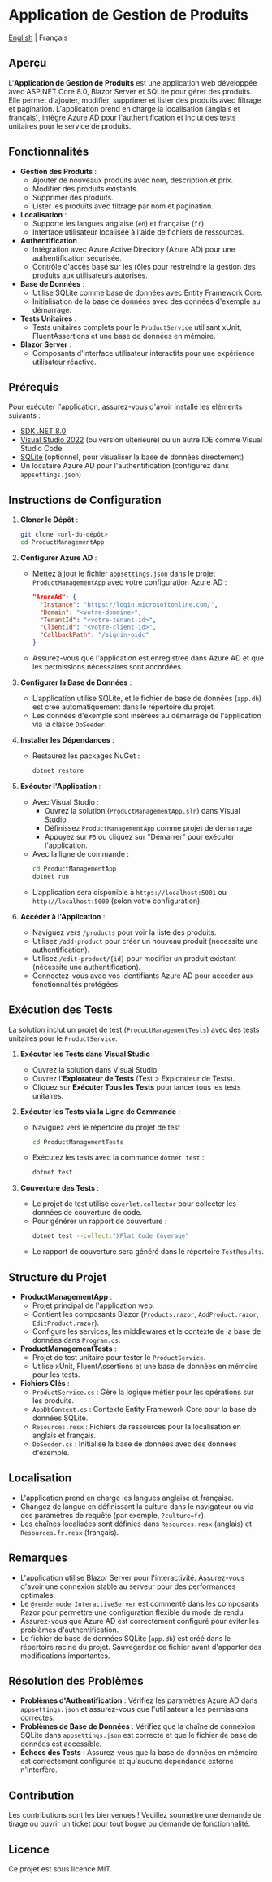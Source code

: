 # Application de Gestion de Produits
[English](README.md) | Français

## Aperçu
L'**Application de Gestion de Produits** est une application web développée avec ASP.NET Core 8.0, Blazor Server et SQLite pour gérer des produits. Elle permet d'ajouter, modifier, supprimer et lister des produits avec filtrage et pagination. L'application prend en charge la localisation (anglais et français), intègre Azure AD pour l'authentification et inclut des tests unitaires pour le service de produits.

## Fonctionnalités
- **Gestion des Produits** :
  - Ajouter de nouveaux produits avec nom, description et prix.
  - Modifier des produits existants.
  - Supprimer des produits.
  - Lister les produits avec filtrage par nom et pagination.
- **Localisation** :
  - Supporte les langues anglaise (`en`) et française (`fr`).
  - Interface utilisateur localisée à l'aide de fichiers de ressources.
- **Authentification** :
  - Intégration avec Azure Active Directory (Azure AD) pour une authentification sécurisée.
  - Contrôle d'accès basé sur les rôles pour restreindre la gestion des produits aux utilisateurs autorisés.
- **Base de Données** :
  - Utilise SQLite comme base de données avec Entity Framework Core.
  - Initialisation de la base de données avec des données d'exemple au démarrage.
- **Tests Unitaires** :
  - Tests unitaires complets pour le `ProductService` utilisant xUnit, FluentAssertions et une base de données en mémoire.
- **Blazor Server** :
  - Composants d'interface utilisateur interactifs pour une expérience utilisateur réactive.

## Prérequis
Pour exécuter l'application, assurez-vous d'avoir installé les éléments suivants :
- [SDK .NET 8.0](https://dotnet.microsoft.com/download/dotnet/8.0)
- [Visual Studio 2022](https://visualstudio.microsoft.com/vs/) (ou version ultérieure) ou un autre IDE comme Visual Studio Code
- [SQLite](https://www.sqlite.org/download.html) (optionnel, pour visualiser la base de données directement)
- Un locataire Azure AD pour l'authentification (configurez dans `appsettings.json`)

## Instructions de Configuration
1. **Cloner le Dépôt** :
   ```bash
   git clone <url-du-dépôt>
   cd ProductManagementApp
   ```

2. **Configurer Azure AD** :
   - Mettez à jour le fichier `appsettings.json` dans le projet `ProductManagementApp` avec votre configuration Azure AD :
     ```json
     "AzureAd": {
       "Instance": "https://login.microsoftonline.com/",
       "Domain": "<votre-domaine>",
       "TenantId": "<votre-tenant-id>",
       "ClientId": "<votre-client-id>",
       "CallbackPath": "/signin-oidc"
     }
     ```
   - Assurez-vous que l'application est enregistrée dans Azure AD et que les permissions nécessaires sont accordées.

3. **Configurer la Base de Données** :
   - L'application utilise SQLite, et le fichier de base de données (`app.db`) est créé automatiquement dans le répertoire du projet.
   - Les données d'exemple sont insérées au démarrage de l'application via la classe `DbSeeder`.

4. **Installer les Dépendances** :
   - Restaurez les packages NuGet :
     ```bash
     dotnet restore
     ```

5. **Exécuter l'Application** :
   - Avec Visual Studio :
     - Ouvrez la solution (`ProductManagementApp.sln`) dans Visual Studio.
     - Définissez `ProductManagementApp` comme projet de démarrage.
     - Appuyez sur `F5` ou cliquez sur "Démarrer" pour exécuter l'application.
   - Avec la ligne de commande :
     ```bash
     cd ProductManagementApp
     dotnet run
     ```
   - L'application sera disponible à `https://localhost:5001` ou `http://localhost:5000` (selon votre configuration).

6. **Accéder à l'Application** :
   - Naviguez vers `/products` pour voir la liste des produits.
   - Utilisez `/add-product` pour créer un nouveau produit (nécessite une authentification).
   - Utilisez `/edit-product/{id}` pour modifier un produit existant (nécessite une authentification).
   - Connectez-vous avec vos identifiants Azure AD pour accéder aux fonctionnalités protégées.

## Exécution des Tests
La solution inclut un projet de test (`ProductManagementTests`) avec des tests unitaires pour le `ProductService`.

1. **Exécuter les Tests dans Visual Studio** :
   - Ouvrez la solution dans Visual Studio.
   - Ouvrez l'**Explorateur de Tests** (Test > Explorateur de Tests).
   - Cliquez sur **Exécuter Tous les Tests** pour lancer tous les tests unitaires.

2. **Exécuter les Tests via la Ligne de Commande** :
   - Naviguez vers le répertoire du projet de test :
     ```bash
     cd ProductManagementTests
     ```
   - Exécutez les tests avec la commande `dotnet test` :
     ```bash
     dotnet test
     ```

3. **Couverture des Tests** :
   - Le projet de test utilise `coverlet.collector` pour collecter les données de couverture de code.
   - Pour générer un rapport de couverture :
     ```bash
     dotnet test --collect:"XPlat Code Coverage"
     ```
   - Le rapport de couverture sera généré dans le répertoire `TestResults`.

## Structure du Projet
- **ProductManagementApp** :
  - Projet principal de l'application web.
  - Contient les composants Blazor (`Products.razor`, `AddProduct.razor`, `EditProduct.razor`).
  - Configure les services, les middlewares et le contexte de la base de données dans `Program.cs`.
- **ProductManagementTests** :
  - Projet de test unitaire pour tester le `ProductService`.
  - Utilise xUnit, FluentAssertions et une base de données en mémoire pour les tests.
- **Fichiers Clés** :
  - `ProductService.cs` : Gère la logique métier pour les opérations sur les produits.
  - `AppDbContext.cs` : Contexte Entity Framework Core pour la base de données SQLite.
  - `Resources.resx` : Fichiers de ressources pour la localisation en anglais et français.
  - `DbSeeder.cs` : Initialise la base de données avec des données d'exemple.

## Localisation
- L'application prend en charge les langues anglaise et française.
- Changez de langue en définissant la culture dans le navigateur ou via des paramètres de requête (par exemple, `?culture=fr`).
- Les chaînes localisées sont définies dans `Resources.resx` (anglais) et `Resources.fr.resx` (français).

## Remarques
- L'application utilise Blazor Server pour l'interactivité. Assurez-vous d'avoir une connexion stable au serveur pour des performances optimales.
- Le `@rendermode InteractiveServer` est commenté dans les composants Razor pour permettre une configuration flexible du mode de rendu.
- Assurez-vous que Azure AD est correctement configuré pour éviter les problèmes d'authentification.
- Le fichier de base de données SQLite (`app.db`) est créé dans le répertoire racine du projet. Sauvegardez ce fichier avant d'apporter des modifications importantes.

## Résolution des Problèmes
- **Problèmes d'Authentification** : Vérifiez les paramètres Azure AD dans `appsettings.json` et assurez-vous que l'utilisateur a les permissions correctes.
- **Problèmes de Base de Données** : Vérifiez que la chaîne de connexion SQLite dans `appsettings.json` est correcte et que le fichier de base de données est accessible.
- **Échecs des Tests** : Assurez-vous que la base de données en mémoire est correctement configurée et qu'aucune dépendance externe n'interfère.

## Contribution
Les contributions sont les bienvenues ! Veuillez soumettre une demande de tirage ou ouvrir un ticket pour tout bogue ou demande de fonctionnalité.

## Licence
Ce projet est sous licence MIT.